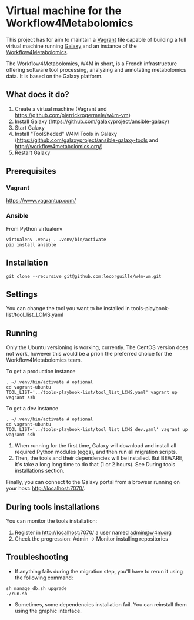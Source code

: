 Virtual machine for the Workflow4Metabolomics
=============================================

This project has for aim to maintain a [Vagrant](https://www.vagrantup.com) file capable of building a full virtual machine running [Galaxy](https://galaxyproject.org) and an instance of the [Workflow4Metabolomics](http://workflow4metabolomics.org).

The Workflow4Metabolomics, W4M in short, is a French infrastructure offering software tool processing, analyzing and annotating metabolomics data. It is based on the Galaxy platform.


What does it do?
----------------
1. Create a virtual machine (Vagrant and https://github.com/pierrickrogermele/w4m-vm)
2. Install Galaxy (https://github.com/galaxyproject/ansible-galaxy)
3. Start Galaxy 
4. Install "ToolSheded" W4M Tools in Galaxy (https://github.com/galaxyproject/ansible-galaxy-tools and http://workflow4metabolomics.org/)
5. Restart Galaxy 



Prerequisites
-------------

### Vagrant ###
https://www.vagrantup.com/

### Ansible ###
From Python virtualenv
``` {.bash}
virtualenv .venv; . .venv/bin/activate
pip install ansible
```


Installation
------------

``` {.bash}
git clone --recursive git@github.com:lecorguille/w4m-vm.git
```


Settings
--------

You can change the tool you want to be installed in tools-playbook-list/tool_list_LCMS.yaml


Running
-------

Only the Ubuntu versioning is working, currently. The CentOS version does not work, however this would be a priori the preferred choice for the Workflow4Metabolomics team.


To get a production instance
``` {.bash}
. ~/.venv/bin/activate # optional
cd vagrant-ubuntu
TOOL_LIST='../tools-playbook-list/tool_list_LCMS.yaml' vagrant up
vagrant ssh
```

To get a dev instance
``` {.bash}
. ~/.venv/bin/activate # optional
cd vagrant-ubuntu
TOOL_LIST='../tools-playbook-list/tool_list_LCMS_dev.yaml' vagrant up
vagrant ssh
```

1. When running for the first time, Galaxy will download and install all required Python modules (eggs), and then run all migration scripts.
2. Then, the tools and their dependencies will be installed. But BEWARE, it's take a long long time to do that (1 or 2 hours). See During tools installations section.


Finally, you can connect to the Galaxy portal from a browser running on your host: <http://localhost:7070/>.




During tools installations
--------------------------

You can monitor the tools installation:

1. Register in <http://localhost:7070/> a user named admin@w4m.org
2. Check the progression: Admin -> Monitor installing repositories


Troubleshooting
---------------

* If anything fails during the migration step, you'll have to rerun it using the following command:
``` {.bash}
sh manage_db.sh upgrade
./run.sh
```

* Sometimes, some dependencies installation fail. You can reinstall them using the graphic interface.

